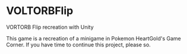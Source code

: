 # VOLTORBFlip
VORTORB Flip recreation with Unity

This game is a recreation of a minigame in Pokemon HeartGold's Game Corner.
If you have time to continue this project, please so.
